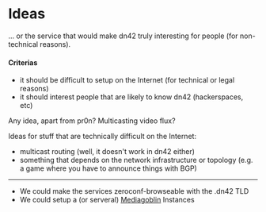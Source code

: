 # Ideas 

… or the service that would make dn42 truly interesting for people (for non-technical reasons).

#### Criterias

  - it should be difficult to setup on the Internet (for technical or legal reasons)
  - it should interest people that are likely to know dn42 (hackerspaces, etc)

Any idea, apart from pr0n? Multicasting video flux?

Ideas for stuff that are technically difficult on the Internet:

  - multicast routing (well, it doesn't work in dn42 either)
  - something that depends on the network infrastructure or topology (e.g. a game where you have to announce things with BGP)

---

  - We could make the services zeroconf-browseable with the .dn42 TLD
  - We could setup a (or serveral) [Mediagoblin](http://mediagoblin.org/) Instances